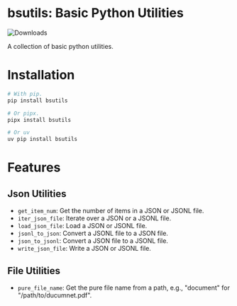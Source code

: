 # bsutils: Basic Python Utilities

![Downloads](https://img.shields.io/pypi/dm/bsutils.svg?style=flat)

A collection of basic python utilities.

# Installation

```python
# With pip.
pip install bsutils

# Or pipx.
pipx install bsutils

# Or uv
uv pip install bsutils
```

# Features
## Json Utilities
- `get_item_num`: Get the number of items in a JSON or JSONL file.
- `iter_json_file`: Iterate over a JSON or a JSONL file.
- `load_json_file`: Load a JSON or JSONL file.
- `jsonl_to_json`: Convert a JSONL file to a JSON file.
- `json_to_jsonl`: Convert a JSON file to a JSONL file.
- `write_json_file`: Write a JSON or JSONL file.

## File Utilities
- `pure_file_name`: Get the pure file name from a path, e.g., "document" for "/path/to/ducumnet.pdf".